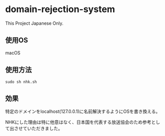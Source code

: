 # domain-rejection-system
This Project Japanese Only.

## 使用OS
macOS

## 使用方法

```sudo sh nhk.sh```

## 効果

特定のドメインをlocalhost(127.0.0.1)に名前解決するようにOSを書き換える。

NHKにした理由は特に他意はなく、日本国を代表する放送協会のため参考として出させていただきました。
